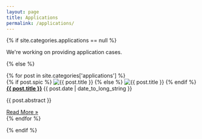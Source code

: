 ```yaml
---
layout: page
title: Applications
permalink: /applications/
---
```


<div class="wrapper">

{% if site.categories.applications == null %}

We're working on providing application cases.

{% else %}
<section class="sgrid">
	{% for post in site.categories['applications'] %}
	<div class="pbox">
		{% if post.spic %} 
			<img src="{{ post.spic | prepend: site.baseurl }}" alt="{{ post.title }}" class="nv" />
		{% else %}
			<img src="{{ 'assets/images/site/cities/earth_default_reduced.jpg' | prepend: site.baseurl }}" alt="{{ post.title }}" class="nv"/>
		{% endif %}
	</div>
	<div class="sbox">
		<strong>
			<a href="{{ post.url | remove_first: '/' | prepend: site.baseurl }}">{{ post.title }}</a>
		</strong>
		<span class="post-date">{{ post.date | date_to_long_string }}</span>
		<p class="post-abstract">{{ post.abstract }} </p>
		<a href="{{ post.url | remove_first: '/' | prepend: site.baseurl }}">Read More &raquo;</a>
	</div>
	{% endfor %}

</section>

{% endif %}


</div>
